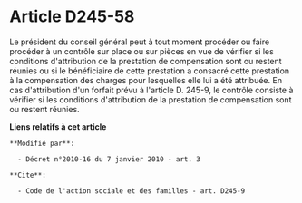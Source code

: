 # Article D245-58

Le président du conseil général peut à tout moment procéder ou faire procéder à un contrôle sur place ou sur pièces en vue de
vérifier si les conditions d'attribution de la prestation de compensation sont ou restent réunies ou si le bénéficiaire de
cette prestation a consacré cette prestation à la compensation des charges pour lesquelles elle lui a été attribuée. En cas
d'attribution d'un forfait prévu à l'article D. 245-9, le contrôle consiste à vérifier si les conditions d'attribution de la
prestation de compensation sont ou restent réunies.

**Liens relatifs à cet article**

	**Modifié par**:

	  - Décret n°2010-16 du 7 janvier 2010 - art. 3

	**Cite**:

	  - Code de l'action sociale et des familles - art. D245-9
